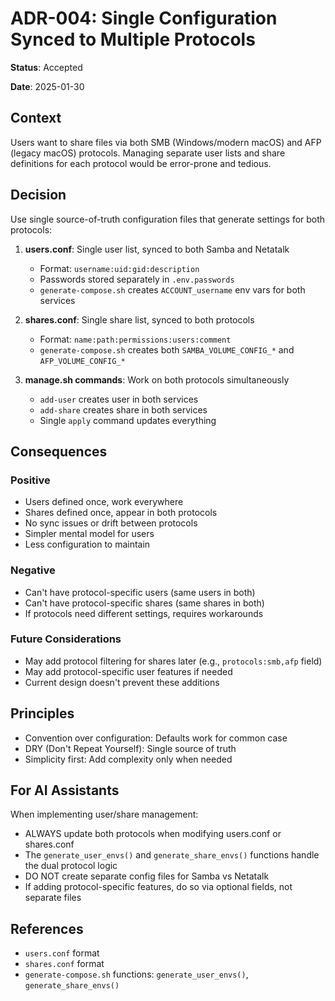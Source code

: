 # ADR-004: Single Configuration Synced to Multiple Protocols

**Status**: Accepted

**Date**: 2025-01-30

## Context

Users want to share files via both SMB (Windows/modern macOS) and AFP (legacy macOS) protocols. Managing separate user lists and share definitions for each protocol would be error-prone and tedious.

## Decision

Use single source-of-truth configuration files that generate settings for both protocols:

1. **users.conf**: Single user list, synced to both Samba and Netatalk
   - Format: `username:uid:gid:description`
   - Passwords stored separately in `.env.passwords`
   - `generate-compose.sh` creates `ACCOUNT_username` env vars for both services

2. **shares.conf**: Single share list, synced to both protocols
   - Format: `name:path:permissions:users:comment`
   - `generate-compose.sh` creates both `SAMBA_VOLUME_CONFIG_*` and `AFP_VOLUME_CONFIG_*`

3. **manage.sh commands**: Work on both protocols simultaneously
   - `add-user` creates user in both services
   - `add-share` creates share in both services
   - Single `apply` command updates everything

## Consequences

### Positive

- Users defined once, work everywhere
- Shares defined once, appear in both protocols
- No sync issues or drift between protocols
- Simpler mental model for users
- Less configuration to maintain

### Negative

- Can't have protocol-specific users (same users in both)
- Can't have protocol-specific shares (same shares in both)
- If protocols need different settings, requires workarounds

### Future Considerations

- May add protocol filtering for shares later (e.g., `protocols:smb,afp` field)
- May add protocol-specific user features if needed
- Current design doesn't prevent these additions

## Principles

- Convention over configuration: Defaults work for common case
- DRY (Don't Repeat Yourself): Single source of truth
- Simplicity first: Add complexity only when needed

## For AI Assistants

When implementing user/share management:
- ALWAYS update both protocols when modifying users.conf or shares.conf
- The `generate_user_envs()` and `generate_share_envs()` functions handle the dual protocol logic
- DO NOT create separate config files for Samba vs Netatalk
- If adding protocol-specific features, do so via optional fields, not separate files

## References

- `users.conf` format
- `shares.conf` format
- `generate-compose.sh` functions: `generate_user_envs()`, `generate_share_envs()`
